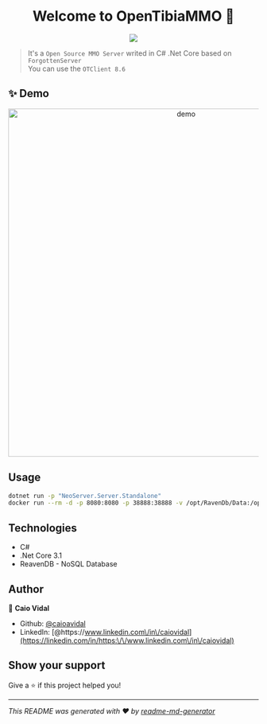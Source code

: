 <h1 align="center">Welcome to OpenTibiaMMO 👋</h1>
<p align="center">
  <a href="https://travis-ci.com/caioavidal/OpenTibiaMMO" target="_blank">
  <img align="center" src="https://travis-ci.com/caioavidal/OpenTibiaMMO.svg?branch=develop" target="_blank"  />
  </a>
</p>

> It's a `Open Source MMO Server` writed in C# .Net Core based on `ForgottenServer`
> <br>You can use the `OTClient 8.6`

## ✨ Demo

<p align="center">
  <img width="700" align="center" src="https://github.com/caioavidal/OpenTibiaMMO/blob/develop/opentibiammo.gif?raw=true" alt="demo"/>
</p>

## Usage

```sh
dotnet run -p "NeoServer.Server.Standalone"
docker run --rm -d -p 8080:8080 -p 38888:38888 -v /opt/RavenDb/Data:/opt/RavenDB/Server/RavenData ravendb/ravendb
```

## Technologies

* C#
* .Net Core 3.1
* ReavenDB - NoSQL Database

## Author

👤 **Caio Vidal**

* Github: [@caioavidal](https://github.com/caioavidal)
* LinkedIn: [@https:\/\/www.linkedin.com\/in\/caiovidal](https://linkedin.com/in/https:\/\/www.linkedin.com\/in\/caiovidal)

## Show your support

Give a ⭐️ if this project helped you!

***
_This README was generated with ❤️ by [readme-md-generator](https://github.com/kefranabg/readme-md-generator)_
